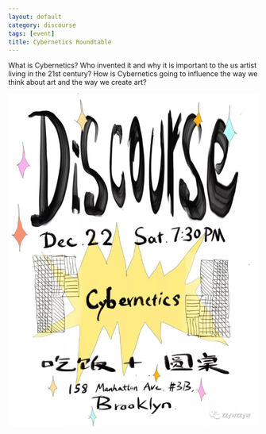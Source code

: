 ```yaml
---
layout: default
category: discourse
tags: [event]
title: Cybernetics Roundtable
---
```


What is Cybernetics? Who invented it and why it is important to the us artist living in the 21st century? How is Cybernetics going to influence the way we think about art and the way we create art?


![](/assets/image/di/di_3.jpg)
